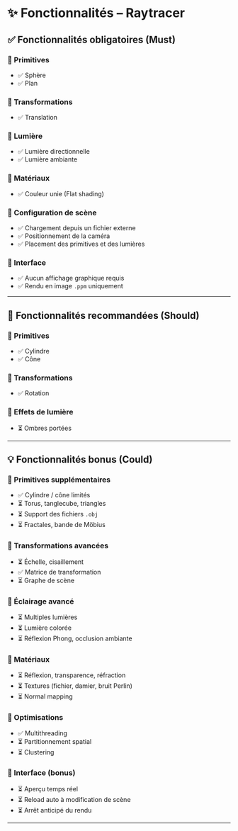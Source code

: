 # ✨ Fonctionnalités – Raytracer

## ✅ Fonctionnalités obligatoires (Must)

### 🔷 Primitives

- ✅ Sphère
- ✅ Plan

### 🔷 Transformations

- ✅ Translation

### 🔷 Lumière

- ✅ Lumière directionnelle
- ✅ Lumière ambiante

### 🔷 Matériaux

- ✅ Couleur unie (Flat shading)

### 🔷 Configuration de scène

- ✅ Chargement depuis un fichier externe
- ✅ Positionnement de la caméra
- ✅ Placement des primitives et des lumières

### 🔷 Interface

- ✅ Aucun affichage graphique requis
- ✅ Rendu en image `.ppm` uniquement

---

## 🧩 Fonctionnalités recommandées (Should)

### 🔷 Primitives

- ✅ Cylindre
- ✅ Cône

### 🔷 Transformations

- ✅ Rotation

### 🔷 Effets de lumière

- ⏳ Ombres portées

---

## 💡 Fonctionnalités bonus (Could)

### 🔷 Primitives supplémentaires

- ✅ Cylindre / cône limités
- ⏳ Torus, tanglecube, triangles
- ⏳ Support des fichiers `.obj`
- ⏳ Fractales, bande de Möbius

### 🔷 Transformations avancées

- ⏳ Échelle, cisaillement
- ✅ Matrice de transformation
- ⏳ Graphe de scène

### 🔷 Éclairage avancé

- ⏳ Multiples lumières
- ⏳ Lumière colorée
- ⏳ Réflexion Phong, occlusion ambiante

### 🔷 Matériaux

- ⏳ Réflexion, transparence, réfraction
- ⏳ Textures (fichier, damier, bruit Perlin)
- ⏳ Normal mapping

### 🔷 Optimisations

- ✅ Multithreading
- ⏳ Partitionnement spatial
- ⏳ Clustering

### 🔷 Interface (bonus)

- ⏳ Aperçu temps réel
- ⏳ Reload auto à modification de scène
- ⏳ Arrêt anticipé du rendu

---
